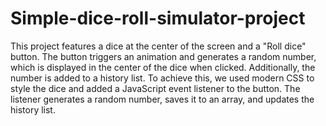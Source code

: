 # Simple-dice-roll-simulator-project
This project features a dice at the center of the screen and a "Roll dice" button. The button triggers an animation and generates a random number, which is displayed in the center of the dice when clicked. Additionally, the number is added to a history list. To achieve this, we used modern CSS to style the dice and added a JavaScript event listener to the button. The listener generates a random number, saves it to an array, and updates the history list.
